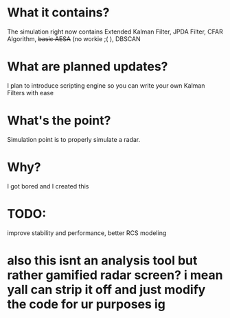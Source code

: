 # What it contains? 
The simulation right now contains Extended Kalman Filter, JPDA Filter, CFAR Algorithm, ~~basic AESA~~ (no workie ;( ), DBSCAN

# What are planned updates?
I plan to introduce scripting engine so you can write your own Kalman Filters with ease

# What's the point?
Simulation point is to properly simulate a radar.

# Why?
I got bored and I created this

# TODO:
improve stability and performance, better RCS modeling

# also this isnt an analysis tool but rather gamified radar screen? i mean yall can strip it off and just modify the code for ur purposes ig
